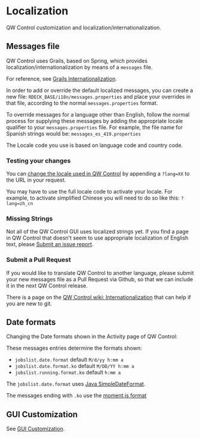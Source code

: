 # Localization

QW Control customization and localization/internationalization.

## Messages file

QW Control uses Grails, based on Spring, which provides localization/internationalization by means of a `messages` file.

For reference, see [Grails Internationalization](https://docs.grails.org/latest/guide/i18n.html).

In order to add or override the default localized messages, you can create a new file: `RDECK_BASE/i18n/messages.properties`
and place your overrides in that file, according to the normal `messages.properties` format.

To override messages for a language other than English, follow the normal process for supplying these messages by adding
the appropriate locale qualifier to your `messages.properties` file. For example, the file name for Spanish strings
would be: `messages_es_419.properties`

The Locale code you use is based on language code and country code.

### Testing your changes

You can [change the locale used in QW Control](https://docs.grails.org/latest/guide/i18n.html#changingLocales)
by appending a `?lang=XX` to the URL in your request.

You may have to use the full locale code to activate your locale. For example, to activate simplified Chinese you will
need to do so like this: `?lang=zh_cn`

### Missing Strings

Not all of the QW Control GUI uses localized strings yet. If you find a page in QW Control that doesn't seem to use
appropriate localization of English text,
please [Submit an issue report](https://github.com/qwcontrol/qwcontrol/issues/new?title=Missing%20i18n%20Text%3A%20___&body=i18n%20support%20is%20missing%20on%20page%3A%20___%0A%0AText%3A%20___&labels[]=i18n).

### Submit a Pull Request

If you would like to translate QW Control to another language, please submit your new messages file as a Pull Request
via Github, so that we can include it in the next QW Control release.

There is a page on the [QW Control wiki: Internationalization](https://github.com/qwcontrol/qwcontrol/wiki/Internationalization) that can help if you are new to git.

## Date formats

Changing the Date formats shown in the Activity page of QW Control:

These messages entries determine the formats shown:

- `jobslist.date.format` default `M/d/yy h:mm a`
- `jobslist.date.format.ko` default `M/DD/YY h:mm a`
- `jobslist.running.format.ko` default `h:mm a`

The `jobslist.date.format` uses [Java SimpleDateFormat](https://docs.oracle.com/javase/7/docs/api/java/text/SimpleDateFormat.html?is-external=true).

The messages ending with `.ko` use the [moment.js format](https://momentjs.com/docs/#/displaying/format/)

## GUI Customization

See [GUI Customization](/administration/configuration/gui-customization.md).
